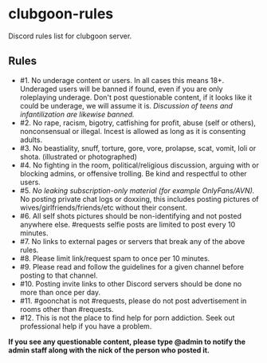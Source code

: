 # clubgoon-rules
Discord rules list for clubgoon server.

## Rules

- #1. No underage content or users. In all cases this means 18+. Underaged users will be banned if found, even if you are only roleplaying underage. Don't post questionable content, if it looks like it could be underage, we will assume it is. *Discussion of teens and infantilization are likewise banned.*
- #2. No rape, racism, bigotry, catfishing for profit, abuse (self or others), nonconsensual or illegal. Incest is allowed as long as it is consenting adults.
- #3. No beastiality, snuff, torture, gore, vore, prolapse, scat, vomit, loli or shota. (illustrated or photographed)
- #4. No fighting in the room, political/religious discussion, arguing with or blocking admins, or offensive trolling. Be kind and respectful to other users.
- #5. *No leaking subscription-only material (for example OnlyFans/AVN).* No posting private chat logs or doxxing, this includes posting pictures of wives/girlfriends/friends/etc without their consent.
- #6. All self shots pictures should be non-identifying and not posted anywhere else. #requests selfie posts are limited to post every 10 minutes.
- #7. No links to external pages or servers that break any of the above rules.
- #8. Please limit link/request spam to once per 10 minutes.
- #9. Please read and follow the guidelines for a given channel before posting to that channel.
- #10. Posting invite links to other Discord servers should be done no more than once per day.
- #11. #goonchat is not #requests, please do not post advertisement in rooms other than #requests.
- #12. This is not the place to find help for porn addiction. Seek out professional help if you have a problem.

**If you see any questionable content, please type @admin to notify the admin staff along with the nick of the person who posted it.**
